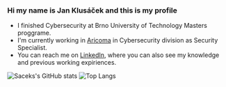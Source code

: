 ### Hi my name is Jan Klusáček and this is my profile

<!--
**Sacek073/Sacek073** is a ✨ _special_ ✨ repository because its `README.md` (this file) appears on your GitHub profile.

- 🔭 I’m currently working on ...
- 🌱 I’m currently learning ...
- 👯 I’m looking to collaborate on ...
- 🤔 I’m looking for help with ...
- 💬 Ask me about ...
- 📫 How to reach me: ...
- 😄 Pronouns: ...
- ⚡ Fun fact: ...
-->

- I finished Cybersecurity at Brno University of Technology Masters proggrame.
- I'm currently working in [Aricoma](https://www.aricoma.com/cs/home) in Cybersecurity division as Security Specialist.
- You can reach me on [LinkedIn](https://www.linkedin.com/in/jan-klus%C3%A1%C4%8Dek-6aa359221/), where you can also see my knowledge and previous working expiriences.
  
![Saceks's GitHub stats](https://github-readme-stats-one-orpin-15.vercel.app/api?username=Sacek073&show_icons=true&theme=onedark)
![Top Langs](https://github-readme-stats-one-orpin-15.vercel.app/api/top-langs/?username=Sacek073&layout=compact&hide=Jupyter%20Notebook&theme=onedark)

